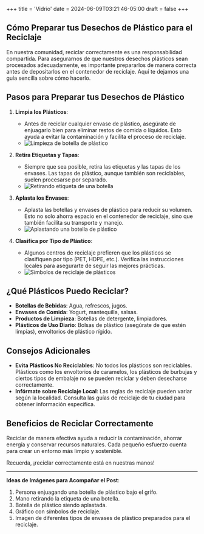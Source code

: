 +++
title = 'Vidrio'
date = 2024-06-09T03:21:46-05:00
draft = false
+++

## Cómo Preparar tus Desechos de Plástico para el Reciclaje

En nuestra comunidad, reciclar correctamente es una responsabilidad compartida. Para asegurarnos de que nuestros desechos plásticos sean procesados adecuadamente, es importante prepararlos de manera correcta antes de depositarlos en el contenedor de reciclaje. Aquí te dejamos una guía sencilla sobre cómo hacerlo.

## Pasos para Preparar tus Desechos de Plástico

1. **Limpia los Plásticos**:
   - Antes de reciclar cualquier envase de plástico, asegúrate de enjuagarlo bien para eliminar restos de comida o líquidos. Esto ayuda a evitar la contaminación y facilita el proceso de reciclaje.
   - ![Limpieza de botella de plástico](ruta/a/imagen1.jpg)

2. **Retira Etiquetas y Tapas**:
   - Siempre que sea posible, retira las etiquetas y las tapas de los envases. Las tapas de plástico, aunque también son reciclables, suelen procesarse por separado.
   - ![Retirando etiqueta de una botella](ruta/a/imagen2.jpg)

3. **Aplasta los Envases**:
   - Aplasta las botellas y envases de plástico para reducir su volumen. Esto no solo ahorra espacio en el contenedor de reciclaje, sino que también facilita su transporte y manejo.
   - ![Aplastando una botella de plástico](ruta/a/imagen3.jpg)

4. **Clasifica por Tipo de Plástico**:
   - Algunos centros de reciclaje prefieren que los plásticos se clasifiquen por tipo (PET, HDPE, etc.). Verifica las instrucciones locales para asegurarte de seguir las mejores prácticas.
   - ![Símbolos de reciclaje de plásticos](ruta/a/imagen4.jpg)

## ¿Qué Plásticos Puedo Reciclar?

- **Botellas de Bebidas**: Agua, refrescos, jugos.
- **Envases de Comida**: Yogurt, mantequilla, salsas.
- **Productos de Limpieza**: Botellas de detergente, limpiadores.
- **Plásticos de Uso Diario**: Bolsas de plástico (asegúrate de que estén limpias), envoltorios de plástico rígido.

## Consejos Adicionales

- **Evita Plásticos No Reciclables**: No todos los plásticos son reciclables. Plásticos como los envoltorios de caramelos, los plásticos de burbujas y ciertos tipos de embalaje no se pueden reciclar y deben desecharse correctamente.
- **Infórmate sobre Reciclaje Local**: Las reglas de reciclaje pueden variar según la localidad. Consulta las guías de reciclaje de tu ciudad para obtener información específica.

## Beneficios de Reciclar Correctamente

Reciclar de manera efectiva ayuda a reducir la contaminación, ahorrar energía y conservar recursos naturales. Cada pequeño esfuerzo cuenta para crear un entorno más limpio y sostenible.

Recuerda, ¡reciclar correctamente está en nuestras manos!

---

**Ideas de Imágenes para Acompañar el Post**:
1. Persona enjuagando una botella de plástico bajo el grifo.
2. Mano retirando la etiqueta de una botella.
3. Botella de plástico siendo aplastada.
4. Gráfico con símbolos de reciclaje.
5. Imagen de diferentes tipos de envases de plástico preparados para el reciclaje.
